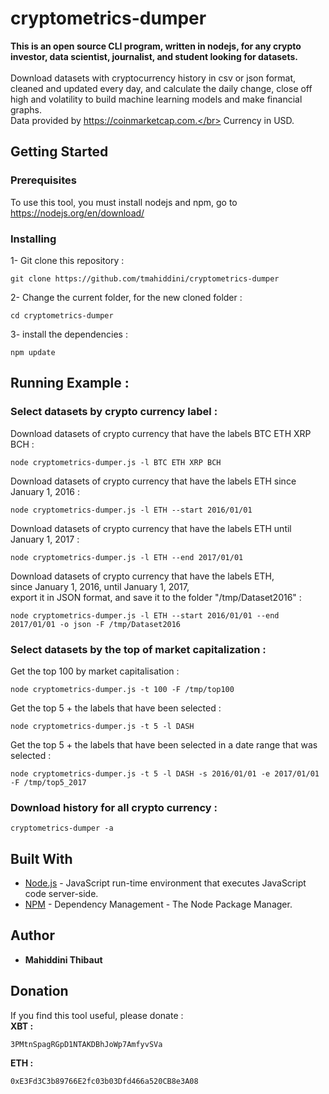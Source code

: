 # cryptometrics-dumper
  <b>This is an open source CLI program, written in nodejs, for any crypto investor, data scientist, journalist, and student looking for datasets.</b></br>
  </br>Download datasets with cryptocurrency history in csv or json format, cleaned and updated every day, and calculate the daily change, close off high and volatility to build machine learning models and make financial graphs.</br>
  Data provided by https://coinmarketcap.com.</br>
  Currency in USD.

## Getting Started

### Prerequisites

To use this tool, you must install nodejs and npm, go to https://nodejs.org/en/download/

### Installing

1- Git clone this repository :

```
git clone https://github.com/tmahiddini/cryptometrics-dumper
```

2- Change the current folder, for the new cloned folder :

```
cd cryptometrics-dumper
```

3- install the dependencies :

```
npm update
```

## Running Example :

### Select datasets by crypto currency label :
Download datasets of crypto currency that have the labels BTC ETH XRP BCH :
```
node cryptometrics-dumper.js -l BTC ETH XRP BCH
```
Download datasets of crypto currency that have the labels ETH since January 1, 2016 :
```
node cryptometrics-dumper.js -l ETH --start 2016/01/01
```
Download datasets of crypto currency that have the labels ETH until January 1, 2017 :
```
node cryptometrics-dumper.js -l ETH --end 2017/01/01
```
Download datasets of crypto currency that have the labels ETH,</br> since January 1, 2016, until January 1, 2017,</br> export it in JSON format, and save it to the folder "/tmp/Dataset2016" :
```
node cryptometrics-dumper.js -l ETH --start 2016/01/01 --end 2017/01/01 -o json -F /tmp/Dataset2016
```
### Select datasets by the top of market capitalization :
Get the top 100 by market capitalisation :  
```
node cryptometrics-dumper.js -t 100 -F /tmp/top100
```
Get the top 5 + the labels that have been selected :
```
node cryptometrics-dumper.js -t 5 -l DASH
```
Get the top 5 + the labels that have been selected in a date range that was selected :
```
node cryptometrics-dumper.js -t 5 -l DASH -s 2016/01/01 -e 2017/01/01 -F /tmp/top5_2017
```

### Download history for all crypto currency :
```
cryptometrics-dumper -a
```

## Built With

* [Node.js](https://nodejs.org/) - JavaScript run-time environment that executes JavaScript code server-side.
* [NPM](https://www.npmjs.com/) - Dependency Management - The Node Package Manager.

## Author

* **Mahiddini Thibaut** 

## Donation
If you find this tool useful, please donate :</br>
<b>XBT :</b> 
```
3PMtnSpagRGpD1NTAKDBhJoWp7AmfyvSVa
```
<b>ETH :</b>
```
0xE3Fd3C3b89766E2fc03b03Dfd466a520CB8e3A08
```



